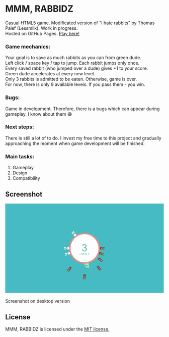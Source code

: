 # MMM, RABBIDZ
Casual HTML5 game. Modificated version of "I hate rabbits" by Thomas Palef (Lessmilk). Work in progress.<br/>
Hosted on GitHub Pages. [Play here!](https://vortepk.github.io/mmm_rabbidz/)

### Game mechanics:
Your goal is to save as much rabbits as you can from green dude.<br/>
Left click / space key / tap to jump. Each rabbit jumps only once.<br/>
Every saved rabbit (who jumped over a dude) gives +1 to your score.<br/>
Green dude accelerates at every new level.<br/>
Only 3 rabbits is admitted to be eaten. Otherwise, game is over.<br/>
For now, there is only 9 available levels. If you pass them - you win.<br/>

### Bugs:
Game in development. Therefore, there is a bugs which can appear during gameplay. I know about them :smile:

### Next steps:
There is still a lot of to do. I invest my free time to this project and gradually approaching the moment when game development will be finished.

### Main tasks:
1. Gameplay
2. Design
3. Compatibility

## Screenshot
<img src="https://github.com/vortepk/mmm_rabbidz/blob/master/images/gameplay.png" alt="Screenshot" />
<p>Screenshot on desktop version

## License
MMM, RABBIDZ is licensed under the [MIT license.](https://github.com/vortepk/mmm_rabbidz/blob/master/LICENSE)
